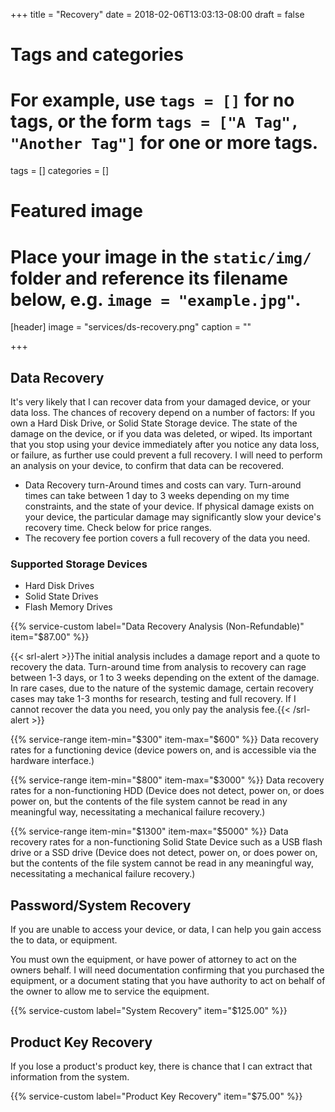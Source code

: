 +++
title = "Recovery"
date = 2018-02-06T13:03:13-08:00
draft = false

# Tags and categories
# For example, use `tags = []` for no tags, or the form `tags = ["A Tag", "Another Tag"]` for one or more tags.
tags = []
categories = []

# Featured image
# Place your image in the `static/img/` folder and reference its filename below, e.g. `image = "example.jpg"`.
[header]
image = "services/ds-recovery.png"
caption = ""

+++


## Data Recovery
It's very likely that I can recover data from your damaged device, or your data loss. The chances of recovery depend on a number of factors: If you own a Hard Disk Drive, or Solid State Storage device. The state of the damage on the device, or if you data was deleted, or wiped.  Its important that you stop using your device immediately after you notice any data loss, or failure, as further use could prevent a full recovery. I will need to perform an analysis on your device, to confirm that data can be recovered.

- Data Recovery turn-Around times and costs can vary. Turn-around times can take between 1 day to 3 weeks depending on my time constraints, and the state of your device. If physical damage exists on your device, the particular damage may significantly slow your device's recovery time. Check below for price ranges.
- The recovery fee portion covers a full recovery of the data you need.



###  Supported Storage Devices

- Hard Disk Drives
- Solid State Drives
- Flash Memory Drives




{{% service-custom label="Data Recovery Analysis (Non-Refundable)" item="$87.00" %}}

{{< srl-alert >}}The initial analysis includes a damage report and a quote to recovery the data. Turn-around time from analysis to recovery can rage between 1-3 days, or 1 to 3 weeks depending on the extent of the damage. In rare cases, due to the nature of the systemic damage, certain recovery cases may take 1-3 months for research, testing and full recovery. If I cannot recover the data you need, you only pay the analysis fee.{{< /srl-alert >}}

{{% service-range item-min="$300" item-max="$600" %}}
Data recovery rates for a functioning device (device powers on, and is accessible via the hardware interface.)

{{% service-range item-min="$800" item-max="$3000" %}}
Data recovery rates for a non-functioning HDD (Device does not detect, power on, or does power on, but the contents of the file system cannot be read in any meaningful way, necessitating a mechanical failure recovery.)

{{% service-range item-min="$1300" item-max="$5000" %}}
Data recovery rates for a non-functioning Solid State Device such as a USB flash drive or a SSD drive (Device does not detect, power on, or does power on, but the contents of the file system cannot be read in any meaningful way, necessitating a mechanical failure recovery.)

## Password/System Recovery

If you are unable to access your device, or data, I can help you gain access the to data, or equipment. 

You must own the equipment, or have power of attorney to act on the owners behalf. I will need documentation confirming that you purchased the equipment, or a document stating that you have authority to act on behalf of the owner to allow me to service the equipment. 

{{% service-custom label="System Recovery" item="$125.00" %}}

## Product Key Recovery
If you lose a product's product key, there is chance that I can extract that information from the system.

{{% service-custom label="Product Key Recovery" item="$75.00" %}}
